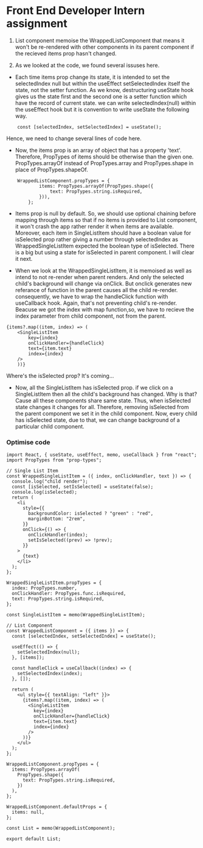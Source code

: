 # Front End Developer Intern assignment

1. List component memoise the WrappedListComponent that means it won't be re-rendered
   with other components in its parent component if the recieved items prop hasn't changed.

2. As we looked at the code, we found several issuses here.

- Each time items prop change its state, it is intended to set the selectedIndex null
  but within the useEffect setSelectedIndex itself the state, not the setter function.
  As we know, destructuring useState hook gives us the state first and the second one is a setter
  function which have the record of current state. we can write selectedIndex(null) within the
  useEffect hook but it is convention to write useState the following way.

```
    const [selectedIndex, setSelectedIndex] = useState();
```

Hence, we need to change several lines of code here.

- Now, the items prop is an array of object that has a property 'text'.
  Therefore, PropTypes of items should be otherwise than the given one.
  PropTypes.arrayOf instead of PropTypes.array and PropTypes.shape in place of PropTypes.shapeOf.

```
    WrappedListComponent.propTypes = {
            items: PropTypes.arrayOf(PropTypes.shape({
                text: PropTypes.string.isRequired,
            })),
        };

```

- Items prop is null by default. So, we should use optional chaining before mapping through
  items so that if no items is provided to List component, it won't crash the app rather render it
  when items are available. Moreover, each item in SingleListItem should have a boolean value for
  isSelected prop rather giving a number through selectedIndex as WrappedSingleListItem expected
  the boolean type of isSelected. There is a big but using a state for isSelected in parent component.
  I will clear it next.

- When we look at the WrappedSingleListItem, it is memoised as well as intend to not re-render
  when parent renders. And only the selected child's background will change via onClick. But onclick
  generates new referance of function in the parent causes all the child re-render. consequently, we
  have to wrap the handleClick function with useCallback hook. Again, that's not preventing child's re-render.
  Beacuse we got the index with map function,so, we have to recieve the index parameter from child component,
  not from the parent.

```
{items?.map((item, index) => (
    <SingleListItem
        key={index}
        onClickHandler={handleClick}
        text={item.text}
        index={index}
    />
    ))}
```

Where's the isSelected prop? It's coming...

- Now, all the SingleListItem has isSelected prop. if we click on a SingleListItem then all the
  child's background has changed. Why is that? Cause all these components share same state. Thus,
  when isSelected state changes it changes for all. Therefore, removing isSelected from the parent
  component we set it in the child component. Now, every child has isSelected state, due to that,
  we can change background of a particular child component.

### Optimise code

```
import React, { useState, useEffect, memo, useCallback } from "react";
import PropTypes from "prop-types";

// Single List Item
const WrappedSingleListItem = ({ index, onClickHandler, text }) => {
  console.log("child render");
  const [isSelected, setIsSelected] = useState(false);
  console.log(isSelected);
  return (
    <li
      style={{
        backgroundColor: isSelected ? "green" : "red",
        marginBottom: "2rem",
      }}
      onClick={() => {
        onClickHandler(index);
        setIsSelected((prev) => !prev);
      }}
    >
      {text}
    </li>
  );
};

WrappedSingleListItem.propTypes = {
  index: PropTypes.number,
  onClickHandler: PropTypes.func.isRequired,
  text: PropTypes.string.isRequired,
};

const SingleListItem = memo(WrappedSingleListItem);

// List Component
const WrappedListComponent = ({ items }) => {
  const [selectedIndex, setSelectedIndex] = useState();

  useEffect(() => {
    setSelectedIndex(null);
  }, [items]);

  const handleClick = useCallback((index) => {
    setSelectedIndex(index);
  }, []);

  return (
    <ul style={{ textAlign: "left" }}>
      {items?.map((item, index) => (
        <SingleListItem
          key={index}
          onClickHandler={handleClick}
          text={item.text}
          index={index}
        />
      ))}
    </ul>
  );
};

WrappedListComponent.propTypes = {
  items: PropTypes.arrayOf(
    PropTypes.shape({
      text: PropTypes.string.isRequired,
    })
  ),
};

WrappedListComponent.defaultProps = {
  items: null,
};

const List = memo(WrappedListComponent);

export default List;

```
